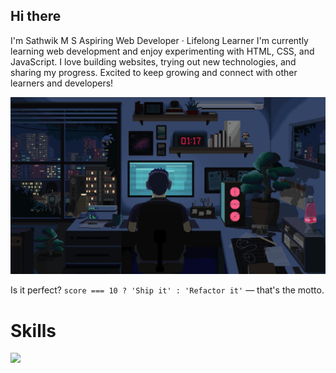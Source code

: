 ## Hi there 
I'm Sathwik M S
Aspiring Web Developer · Lifelong Learner
I'm currently learning web development and enjoy experimenting with HTML, CSS, and JavaScript. I love building websites, trying out new technologies, and sharing my progress.
Excited to keep growing and connect with other learners and developers!

<center><img style="width:60vw" src="./download.gif" alt="Sathwik/Gif"></center>

Is it perfect? <code>score === 10 ? 'Ship it' : 'Refactor it'</code> — that's the motto.

# Skills
<img src="https://img.shields.io/badge/Figma-F24E1E?style=for-the-badge&logo=figma&logoColor=white)" />
